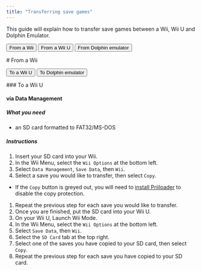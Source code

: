 ```yaml
---
title: "Transferring save games"
---
```


This guide will explain how to transfer save games between a Wii, Wii U and Dolphin Emulator.

<button class="btn btn--large btn--info tablinks" onClick="openTab_from(event, 'from-wii')">From a Wii</button>
<button class="btn btn--large btn--info tablinks" onClick="openTab_from(event, 'from-wiiu')">From a Wii U</button>
<button class="btn btn--large btn--info tablinks" onClick="openTab_from(event, 'from-dol')">From Dolphin emulator</button>

<div id="from-wii" class="tabcontent from" markdown="1">
# From a Wii

<button class="btn btn--info tablinks" onClick="openTab_to(event, 'wii-to-wiiu')">To a Wii U</button>
<button class="btn btn--info tablinks" onClick="openTab_to(event, 'wii-to-dol')">To Dolphin emulator</button>

<div id="wii-to-wiiu" class="tabcontent to" markdown="1">
### To a Wii U

#### via Data Management

##### What you need
- an SD card formatted to FAT32/MS-DOS

##### Instructions

1. Insert your SD card into your Wii.
1. In the Wii Menu, select the `Wii Options` at the bottom left.
1. Select `Data Management`, `Save Data`, then `Wii`.
1. Select a save you would like to transfer, then select `Copy`.
  * If the `Copy` button is greyed out, you will need to [install Priiloader](priiloader) to disable the copy protection.
1. Repeat the previous step for each save you would like to transfer.
1. Once you are finished, put the SD card into your Wii U. <br>
1. On your Wii U, Launch Wii Mode.
1. In the Wii Menu, select the `Wii Options` at the bottom left.
1. Select `Save Data`, then `Wii`.
1. Select the `SD Card` tab at the top right.
1. Select one of the saves you have copied to your SD card, then select `Copy`.
1. Repeat the previous step for each save you have copied to your SD card.

</div>

</div>

<script>
	const tablinks			= document.getElementsByClassName('tablinks');
    const tablinks_from		= document.getElementsByClassName('tablinks from');
    const tablinks_to		= document.getElementsByClassName('tablinks from');
    
    const tabcontent		= document.getElementsByClassName('tabcontent');
	const tabcontent_from	= document.getElementsByClassName('tabcontent from');
    const tabcontent_to		= document.getElementsByClassName('tabcontent to');
    /* function openTab(evt, tabName) {
        let element;

        for (element of tabcontent) {
            element.style.display = "none";
        }

        for (element of tablinks) {
            element.className = element.className.replace("btn--primary", "btn--info");
        }

        document.getElementById(tabName).style.display = "block";
        evt.currentTarget.className = evt.currentTarget.className.replace("btn--info", "btn--primary");
    } */

    // Get the element with id="defaultOpen" and click on it
    // document.getElementById("defaultOpen").click(); */
    
    for (e of tabcontent) { e.style.display = 'none'; }
    
    function openTab_from(evt, tabName) {
		for (t of tabcontent) t.style.display = 'none';
		for (b of tablinks) b.className = b.className.replace('btn--primary', 'btn--info');
		
		document.getElementById(tabName).style.display = 'block';
		evt.currentTarget.className = evt.currentTarget.className.replace('btn--info', 'btn--primary');
    }
    
    function openTab_to(evt, tabName) {
		for (t of tabcontent_to) t.style.display = 'none';
		for (b of tablinks_to) b.className = b.className.replace('btn--primary', 'btn--info');
		
		document.getElementById(tabName).style.display = 'block';
		evt.currentTarget.className = evt.currentTarget.className.replace('btn--info', 'btn--primary');
    }
    
</script>